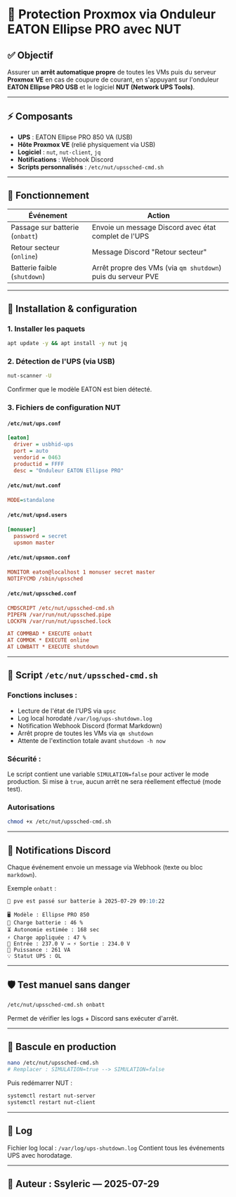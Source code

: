 # 🔋 Protection Proxmox via Onduleur EATON Ellipse PRO avec NUT

## ✅ Objectif

Assurer un **arrêt automatique propre** de toutes les VMs puis du serveur **Proxmox VE** en cas de coupure de courant, en s'appuyant sur l'onduleur **EATON Ellipse PRO USB** et le logiciel **NUT (Network UPS Tools)**.

---

## ⚡ Composants

* **UPS** : EATON Ellipse PRO 850 VA (USB)
* **Hôte Proxmox VE** (relié physiquement via USB)
* **Logiciel** : `nut`, `nut-client`, `jq`
* **Notifications** : Webhook Discord
* **Scripts personnalisés** : `/etc/nut/upssched-cmd.sh`

---

## 📅 Fonctionnement

| Événement                       | Action                                                       |
| ------------------------------- | ------------------------------------------------------------ |
| Passage sur batterie (`onbatt`) | Envoie un message Discord avec état complet de l'UPS         |
| Retour secteur (`online`)       | Message Discord "Retour secteur"                             |
| Batterie faible (`shutdown`)    | Arrêt propre des VMs (via `qm shutdown`) puis du serveur PVE |

---

## 🔧 Installation & configuration

### 1. Installer les paquets

```bash
apt update -y && apt install -y nut jq
```

### 2. Détection de l'UPS (via USB)

```bash
nut-scanner -U
```

Confirmer que le modèle EATON est bien détecté.

### 3. Fichiers de configuration NUT

#### `/etc/nut/ups.conf`

```ini
[eaton]
  driver = usbhid-ups
  port = auto
  vendorid = 0463
  productid = FFFF
  desc = "Onduleur EATON Ellipse PRO"
```

#### `/etc/nut/nut.conf`

```ini
MODE=standalone
```

#### `/etc/nut/upsd.users`

```ini
[monuser]
  password = secret
  upsmon master
```

#### `/etc/nut/upsmon.conf`

```ini
MONITOR eaton@localhost 1 monuser secret master
NOTIFYCMD /sbin/upssched
```

#### `/etc/nut/upssched.conf`

```ini
CMDSCRIPT /etc/nut/upssched-cmd.sh
PIPEFN /var/run/nut/upssched.pipe
LOCKFN /var/run/nut/upssched.lock

AT COMMBAD * EXECUTE onbatt
AT COMMOK * EXECUTE online
AT LOWBATT * EXECUTE shutdown
```

---

## 🔢 Script `/etc/nut/upssched-cmd.sh`

### Fonctions incluses :

* Lecture de l'état de l'UPS via `upsc`
* Log local horodaté `/var/log/ups-shutdown.log`
* Notification Webhook Discord (format Markdown)
* Arrêt propre de toutes les VMs via `qm shutdown`
* Attente de l'extinction totale avant `shutdown -h now`

### Sécurité :

Le script contient une variable `SIMULATION=false` pour activer le mode production.
Si mise à `true`, aucun arrêt ne sera réellement effectué (mode test).

### Autorisations

```bash
chmod +x /etc/nut/upssched-cmd.sh
```

---

## 🚀 Notifications Discord

Chaque événement envoie un message via Webhook (texte ou bloc `markdown`).

Exemple `onbatt` :

```markdown
🔕 pve est passé sur batterie à 2025-07-29 09:10:22
```

```
🖥️ Modèle : Ellipse PRO 850
🔋 Charge batterie : 46 %
⏳ Autonomie estimée : 168 sec
⚡ Charge appliquée : 47 %
🔌 Entrée : 237.0 V → ⚡ Sortie : 234.0 V
🔋 Puissance : 261 VA
💡 Statut UPS : OL
```

---

## 🛡️ Test manuel sans danger

```bash
/etc/nut/upssched-cmd.sh onbatt
```

Permet de vérifier les logs + Discord sans exécuter d'arrêt.

---

## 🔺 Bascule en production

```bash
nano /etc/nut/upssched-cmd.sh
# Remplacer : SIMULATION=true --> SIMULATION=false
```

Puis redémarrer NUT :

```bash
systemctl restart nut-server
systemctl restart nut-client
```

---

## 📄 Log

Fichier log local : `/var/log/ups-shutdown.log`
Contient tous les événements UPS avec horodatage.

---

## 💼 Auteur : Ssyleric — 2025-07-29
